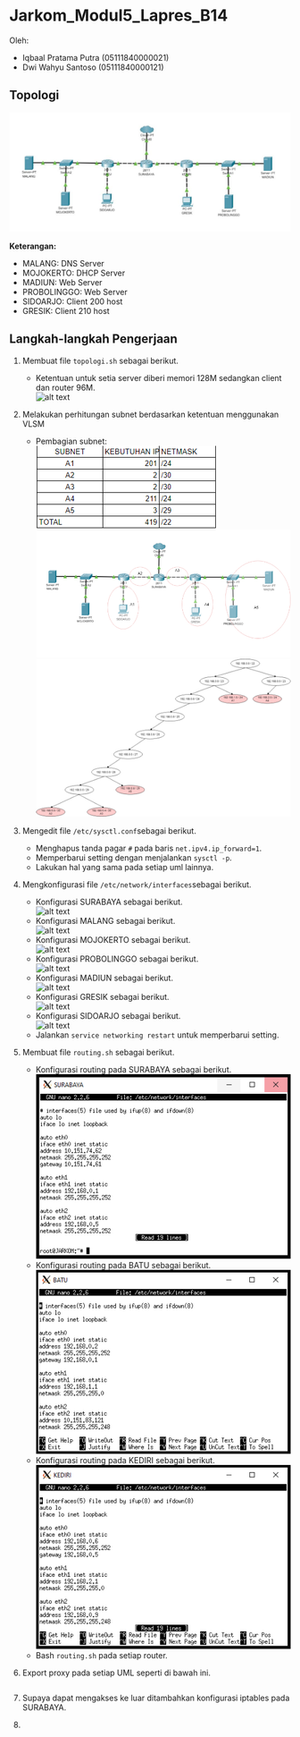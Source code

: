 # Jarkom_Modul5_Lapres_B14 <br>
Oleh:
- Iqbaal Pratama Putra (05111840000021) <br>
- Dwi Wahyu Santoso (05111840000121) <br>

## Topologi <br>
![alt text](/img/topologi.png)<br>

**Keterangan:** <br>
- MALANG: DNS Server <br>
- MOJOKERTO: DHCP Server <br>
- MADIUN: Web Server <br>
- PROBOLINGGO: Web Server <br>
- SIDOARJO: Client 200 host <br>
- GRESIK: Client 210 host <br>

## Langkah-langkah Pengerjaan <br>
1. Membuat file `topologi.sh` sebagai berikut. <br>
   - Ketentuan untuk setia server diberi memori 128M sedangkan client dan router 96M. <br>
     ![alt text](/img/1.1.png) <br>

2. Melakukan perhitungan subnet berdasarkan ketentuan menggunakan VLSM<br>
   - Pembagian subnet:<br>
    ![alt text](/img/table.png) <br>
    ![alt text](/img/vlsm.png) <br>
    ![alt text](/img/tree.png) <br>
3. Mengedit file `/etc/sysctl.conf`sebagai berikut. <br>
   - Menghapus tanda pagar `#` pada baris `net.ipv4.ip_forward=1`. <br>
   - Memperbarui setting dengan menjalankan `sysctl -p`. <br>
   - Lakukan hal yang sama pada setiap uml lainnya. <br>

4. Mengkonfigurasi file `/etc/network/interfaces`sebagai berikut. <br>
   - Konfigurasi SURABAYA sebagai berikut. <br>
     ![alt text](/img/3.1.png) <br>
   - Konfigurasi MALANG sebagai berikut. <br>
     ![alt text](/img/3.2.png) <br>
   - Konfigurasi MOJOKERTO sebagai berikut. <br>
     ![alt text](/img/3.3.png) <br>
   - Konfigurasi PROBOLINGGO sebagai berikut. <br>
     ![alt text](/img/3.4.png) <br>
   - Konfigurasi MADIUN sebagai berikut. <br>
     ![alt text](/img/3.5.png) <br>
   - Konfigurasi GRESIK sebagai berikut. <br>
     ![alt text](/img/3.6.png) <br>
   - Konfigurasi SIDOARJO sebagai berikut. <br>
     ![alt text](/img/3.7.png) <br>
   - Jalankan `service networking restart` untuk memperbarui setting. <br>

5. Membuat file `routing.sh` sebagai berikut. <br>
   - Konfigurasi routing pada SURABAYA sebagai berikut. <br>
     ![alt text](/img/4.1.png) <br>
   - Konfigurasi routing pada BATU sebagai berikut. <br>
     ![alt text](/img/4.2.png) <br>
   - Konfigurasi routing pada KEDIRI sebagai berikut. <br>
     ![alt text](/img/4.3.png) <br>
   - Bash `routing.sh` pada setiap router. <br>

6. Export proxy pada setiap UML seperti di bawah ini. <br>
   ```

   ```
7. Supaya dapat mengakses ke luar ditambahkan konfigurasi iptables pada SURABAYA. <br>
87.



